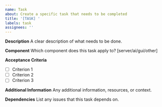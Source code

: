 ```yaml
---
name: Task
about: Create a specific task that needs to be completed
title: '[TASK] '
labels: task
assignees: ''
---
```


**Description**
A clear description of what needs to be done.

**Component**
Which component does this task apply to? [server/ai/gui/other]

**Acceptance Criteria**
- [ ] Criterion 1
- [ ] Criterion 2
- [ ] Criterion 3

**Additional Information**
Any additional information, resources, or context.

**Dependencies**
List any issues that this task depends on.
